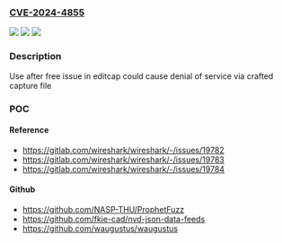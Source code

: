 ### [CVE-2024-4855](https://cve.mitre.org/cgi-bin/cvename.cgi?name=CVE-2024-4855)
![](https://img.shields.io/static/v1?label=Product&message=editcap&color=blue)
![](https://img.shields.io/static/v1?label=Version&message=4.2.0%3C%204.2.5%20&color=brighgreen)
![](https://img.shields.io/static/v1?label=Vulnerability&message=CWE-416%3A%20Use%20After%20Free&color=brighgreen)

### Description

Use after free issue in editcap could cause denial of service via crafted capture file

### POC

#### Reference
- https://gitlab.com/wireshark/wireshark/-/issues/19782
- https://gitlab.com/wireshark/wireshark/-/issues/19783
- https://gitlab.com/wireshark/wireshark/-/issues/19784

#### Github
- https://github.com/NASP-THU/ProphetFuzz
- https://github.com/fkie-cad/nvd-json-data-feeds
- https://github.com/waugustus/waugustus

